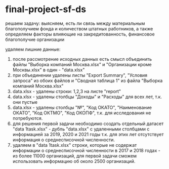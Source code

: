 # final-project-sf-ds
решаем задачу: выясняем, есть ли связь между материальным благополучием фонда и количеством штатных работников, а также определяем факторы влияющие на закредитованность, финансовое благополучие организации

удаляем лишние данные:
1) после рассмотрение исходных данных есть смысл объединить файлы "Выборка компаний Москва.xlsx" и "Организации кроме Москвы.xlsx" в один - "data.xlsx"
2) при объединении удалены листы "Export Summary", "Условия запроса" из обоих файлов и "Сводная таблица 1" из файла "Выборка компаний Москва.xlsx"
4) data.xlsx - удалены строки: 1,2,3 на листе "report"
5) data.xlsx - удалены столбцы "Доходы" и "Расходы" для всех лет, т.к. они пустые
6) data.xlsx - удалены столбцы "№", "Код ОКАТО", "Наименование ОКАТО", "Код ОКТМО", "Код ОКОПФ", т.к. для исследования не потребуются.
7) для решения первой задачи необходимо создать отдельный датасет "data 1task.xlsx" - дубль "data.xlsx" с удаленными столбцами с информацией за 2019, 2020 и 2021 годы т.к. для этих лет отсутствует информация о среднесписочной численности.
8) удаляем в "data 1task.xlsx" строки, которые не содержат информации о среднесписочной численности в 2017 и 2018 годах - из более 11000 организаций, для первой задачи сможем использовать информацию об около 2500 организаций.